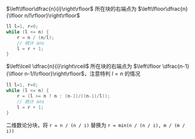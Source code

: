 $\left\lfloor\dfrac{n}{i}\right\rfloor$ 所在块的右端点为 $\left\lfloor\dfrac{n}{\lfloor n/l\rfloor}\right\rfloor$
```cpp
ll l=1, r=0;
while (l <= n) {
    r = n / (n/l);
    // 统计 ans
    l = r + 1;
}
```
$\left\lceil \dfrac{n}{i}\right\rceil$ 所在块的右端点为 $\left\lfloor \dfrac{n-1}{\lfloor n-1/l\rfloor}\right\rfloor$，注意特判 $l=n$ 的情况
```cpp
ll l=1, r=0;
while (l <= n) {
    r = (l >= n ? n : (n-1)/((n-1)/l));
    // 统计 ans
    l = r + 1;
}
```
二维数论分块，将 `r = n / (n / i)` 替换为 `r = min(n / (n / i), m / (m / i))`
